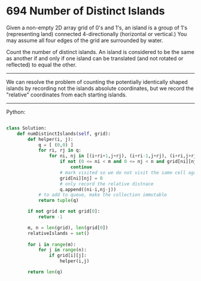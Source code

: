 # 694 Number of Distinct Islands

Given a non-empty 2D array grid of 0's and 1's, an island is a group of 1's
(representing land) connected 4-directionally (horizontal or vertical.) You may
assume all four edges of the grid are surrounded by water.

Count the number of distinct islands. An island is considered to be the same as
another if and only if one island can be translated (and not rotated or
reflected) to equal the other.

---

We can resolve the problem of counting the potentially identically shaped
islands by recording not the islands absolute coordinates, but we record the
"relative" coordinates from each starting islands.

---

Python:

```python

class Solution:
    def numDistinctIslands(self, grid):
        def helper(i, j):
            q = [ (0,0) ]
            for ri, rj in q:
                for ni, nj in [(i+ri+1,j+rj), (i+ri-1,j+rj), (i+ri,j+rj+1), (i+ri, j+rj-1)]:
                    if not (0 <= ni < m and 0 <= nj < n and grid[ni][nj]):
                        continue
                    # mark visited so we do not visit the same cell again
                    grid[ni][nj] = 0
                    # only record the relative distnace
                    q.append((ni-i,nj-j))
            # to add to queue, make the collection immutable
            return tuple(q)

        if not grid or not grid[0]:
            return -1

        m, n = len(grid), len(grid[0])
        relativeIslands = set()
        
        for i in range(m):
            for j in range(n):
                if grid[i][j]:
                    helper(i,j)

        return len(q)
```
